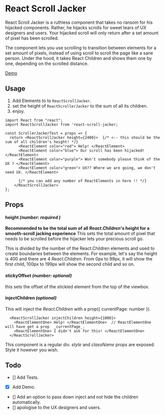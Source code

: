 # React Scroll Jacker 
React Scroll Jacker is a ruthless component that takes no ransom for his hijacked components. Rather, he hijacks scrolls for sweet tears of UX designers and users. Your hijacked scroll will only return after a set amount of pixel has been scrolled.

The component lets you use scrolling to transition between elements for a set amount of pixels, instead of using scroll to scroll the page like a sane person. Under the hood, it takes React Children and shows them one by one, depending on the scrolled distance.

[Demo](https://scroller-jacker-demo.herokuapp.com/)

## Usage

1. Add Elements to to ```ReactScrollJacker```.
2. set the height of ```ReactScrollerJacker``` to the sum of all its children.
3. enjoy.

```
import React from "react";
import ReactScrollJacker from 'react-scroll-jacker;

const ScrollerJackerTest = props => {
  return <ReactScrollJacker height={2400}>  {/* <-- this should be the sum of all children's height! */}
      <ReactElement color="red"> Help! </ReactElement> 
      <ReactElement color="blue"> Our scroll has been hijacked! </ReactElement> 
      <ReactElement color="purple"> Won't somebody please think of the UX ? </ReactElement>
      <ReactElement color="green"> UX?? Where we are going, we don't need UX. </ReactElement>
      
      {/* you can add any number of ReactElements in here !! */}
    </ReactScrollJacker>
};
```

## Props

#### height *(number: required )*
**Recommended to be the total sum of all _React.Children_'s height for a smooth-scroll jacking experience**
This sets the total amount of pixel that needs to be scrolled before the hijacker lets your precious scroll go. 

This is divided by the number of the React.Children elements and used to create boundaries between the elements. For example, let's say the height is 400 and there are 4 _React.Children_. From 0px to 99px, it will show the first child, 100px to 199px will show the second child and so on.

#### stickyOffset *(number: optional)*
this sets the offset of the stickied element from the top of the viewbox.

#### injectChildren *(optional)*
This will inject the _React.Children_ with a prop({ currentPage: number }).
```
  <ReactScrollJacker injectChildren height={1000}>
    <ReactElementOne> Help! </ReactElementOne>  // ReactElementOne will have get a prop  _currentPage_. 
    <ReactElementOne> I didn't ask for this! </ReactElementOne>
  </ReactScrollJacker>
```

This component is a regular div. _style_ and _className_ props are exposed. Style it however you wish.

## Todo
- [] Add Tests.
- [x] Add Demo.
- [] Add an option to pass down inject and not hide the children automatically.
- [] apologise to the UX designers and users.



